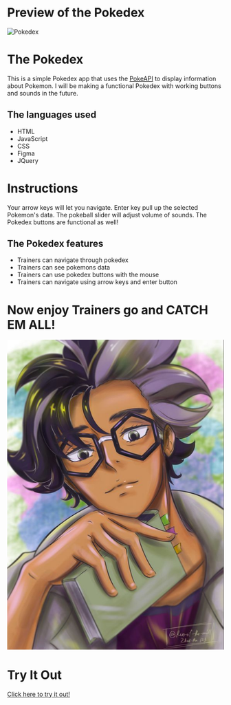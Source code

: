 # Preview of the Pokedex

![Pokedex](/images/Preview_AdobeExpress.gif)

# The Pokedex

This is a simple Pokedex app that uses the [PokeAPI](https://pokeapi.co/) to display information about Pokemon. I will be making a functional Pokedex with working buttons and sounds in the future.

## The languages used

- HTML
- JavaScript
- CSS
- Figma
- JQuery

# Instructions

Your arrow keys will let you navigate. Enter key pull up the selected Pokemon's data. The pokeball slider will adjust volume of sounds. The Pokedex buttons are functional as well!

## The Pokedex features

- Trainers can navigate through pokedex
- Trainers can see pokemons data
- Trainers can use pokedex buttons with the mouse
- Trainers can navigate using arrow keys and enter button

# Now enjoy Trainers go and CATCH EM ALL!

![Professor](images/professor.jpg)

# Try It Out

[Click here to try it out!](https://larrypursuit.github.io/The-Pokedex-LA/)
